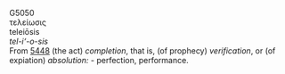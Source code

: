 <body>
  <p>G5050<br>  τελείωσις  <br> teleiōsis  <br><i>tel-i‘-o-sis </i><br>From <a href="g5448.htm">5448</a>  (the act) <i>completion</i>, that is, (of prophecy) <i>verification</i>, or (of expiation) <i>absolution:</i> - perfection, performance.<br></p>
 </body>